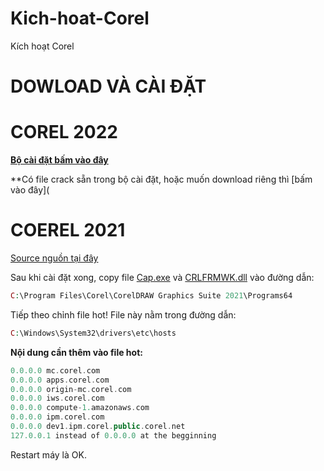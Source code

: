 # Kich-hoat-Corel
Kích hoạt Corel
# DOWLOAD VÀ CÀI ĐẶT #

# COREL 2022 #

**[Bộ cài đặt bấm vào đây](https://bsthanh-my.sharepoint.com/:u:/g/personal/0914678254_bsthanh_tk/EfYjdgK0Yd5PsjBF7pOVT2kBEiNSmz9c-K5igYsXuxFb_w?e=VcH6it)**

**Có file crack sẵn trong bộ cài đặt, hoặc muốn download riêng thì [bấm vào đây](

# COEREL 2021 #

[Source nguồn tại đây](https://bsthanh-my.sharepoint.com/:f:/g/personal/0914678254_bsthanh_tk/EnW6Ebw3LrtImRaPKpEGftUB1y-9MpszIL3BOcT7r9ty4Q?e=Ju89ET)

Sau khi cài đặt xong, copy file [Cap.exe](https://bsthanh-my.sharepoint.com/:f:/g/personal/0914678254_bsthanh_tk/EhdvwQF59KRKj_wdSiogVTkBvaYgA2S7w2SCzY6QatYhcg?e=JinXkZ) và [CRLFRMWK.dll](https://bsthanh-my.sharepoint.com/:f:/g/personal/0914678254_bsthanh_tk/EhdvwQF59KRKj_wdSiogVTkBvaYgA2S7w2SCzY6QatYhcg?e=JinXkZ) vào đường dẫn: 

```php
C:\Program Files\Corel\CorelDRAW Graphics Suite 2021\Programs64
```

Tiếp theo chỉnh file hot! File này nằm trong đường dẫn:

```php
C:\Windows\System32\drivers\etc\hosts
```
**Nội dung cần thêm vào file hot:**

```php
0.0.0.0 mc.corel.com
0.0.0.0 apps.corel.com
0.0.0.0 origin-mc.corel.com
0.0.0.0 iws.corel.com
0.0.0.0 compute-1.amazonaws.com  
0.0.0.0 ipm.corel.com  
0.0.0.0 dev1.ipm.corel.public.corel.net 
127.0.0.1 instead of 0.0.0.0 at the begginning
```

Restart máy là OK.
